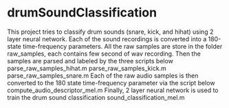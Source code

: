 # drumSoundClassification
This project tries to classify drum sounds (snare, kick, and hihat) using 2 layer neural network. Each of the sound recordings is converted into a 180-state time-frequency parameters. 
All the raw samples are store in the folder raw_samples, each contains few second of wav recording. 
Then the samples are parsed and labeled by the three scripts below parse_raw_samples_hihat.m parse_raw_samples_kick.m parse_raw_samples_snare.m
Each of the raw audio samples is then converted to the 180 state time-frequency parameter via the script below compute_audio_descriptor_mel.m 
Finally, 2 layer neural network is used to train the drum sound classification sound_classification_mel.m
